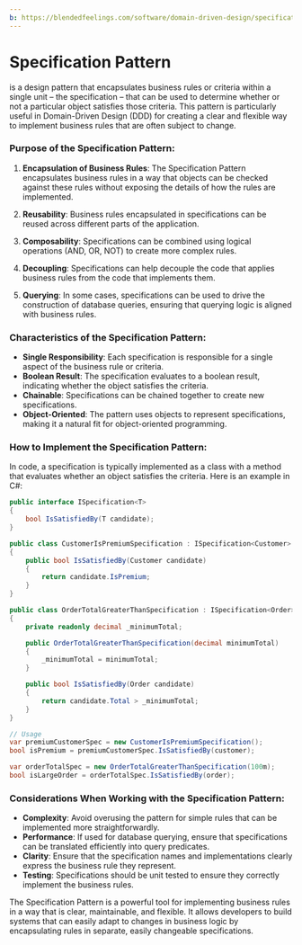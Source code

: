 ```yaml
---
b: https://blendedfeelings.com/software/domain-driven-design/specification-pattern.md
---
```


# Specification Pattern 
is a design pattern that encapsulates business rules or criteria within a single unit – the specification – that can be used to determine whether or not a particular object satisfies those criteria. This pattern is particularly useful in Domain-Driven Design (DDD) for creating a clear and flexible way to implement business rules that are often subject to change.

### Purpose of the Specification Pattern:

1. **Encapsulation of Business Rules**: The Specification Pattern encapsulates business rules in a way that objects can be checked against these rules without exposing the details of how the rules are implemented.

2. **Reusability**: Business rules encapsulated in specifications can be reused across different parts of the application.

3. **Composability**: Specifications can be combined using logical operations (AND, OR, NOT) to create more complex rules.

4. **Decoupling**: Specifications can help decouple the code that applies business rules from the code that implements them.

5. **Querying**: In some cases, specifications can be used to drive the construction of database queries, ensuring that querying logic is aligned with business rules.

### Characteristics of the Specification Pattern:

- **Single Responsibility**: Each specification is responsible for a single aspect of the business rule or criteria.
- **Boolean Result**: The specification evaluates to a boolean result, indicating whether the object satisfies the criteria.
- **Chainable**: Specifications can be chained together to create new specifications.
- **Object-Oriented**: The pattern uses objects to represent specifications, making it a natural fit for object-oriented programming.

### How to Implement the Specification Pattern:

In code, a specification is typically implemented as a class with a method that evaluates whether an object satisfies the criteria. Here is an example in C#:

```csharp
public interface ISpecification<T>
{
    bool IsSatisfiedBy(T candidate);
}

public class CustomerIsPremiumSpecification : ISpecification<Customer>
{
    public bool IsSatisfiedBy(Customer candidate)
    {
        return candidate.IsPremium;
    }
}

public class OrderTotalGreaterThanSpecification : ISpecification<Order>
{
    private readonly decimal _minimumTotal;

    public OrderTotalGreaterThanSpecification(decimal minimumTotal)
    {
        _minimumTotal = minimumTotal;
    }

    public bool IsSatisfiedBy(Order candidate)
    {
        return candidate.Total > _minimumTotal;
    }
}

// Usage
var premiumCustomerSpec = new CustomerIsPremiumSpecification();
bool isPremium = premiumCustomerSpec.IsSatisfiedBy(customer);

var orderTotalSpec = new OrderTotalGreaterThanSpecification(100m);
bool isLargeOrder = orderTotalSpec.IsSatisfiedBy(order);
```

### Considerations When Working with the Specification Pattern:

- **Complexity**: Avoid overusing the pattern for simple rules that can be implemented more straightforwardly.
- **Performance**: If used for database querying, ensure that specifications can be translated efficiently into query predicates.
- **Clarity**: Ensure that the specification names and implementations clearly express the business rule they represent.
- **Testing**: Specifications should be unit tested to ensure they correctly implement the business rules.

The Specification Pattern is a powerful tool for implementing business rules in a way that is clear, maintainable, and flexible. It allows developers to build systems that can easily adapt to changes in business logic by encapsulating rules in separate, easily changeable specifications.